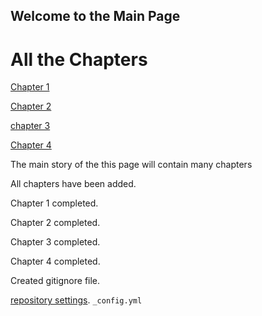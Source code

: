 ## Welcome to the Main Page


# All the Chapters

[Chapter 1](https://adegbayi-adeosun25.github.io/github-story-2019/chapter01.html)

[Chapter 2]()

[chapter 3]()

[Chapter 4]()

The main story of the this page will contain many chapters

All  chapters have been added.


Chapter 1 completed.
<br>

Chapter 2 completed.
<br>

Chapter 3 completed.
<br>

Chapter 4 completed.

Created gitignore file.






 [repository settings](https://github.com/adegbayi-adeosun25/github-story-2019/settings). `_config.yml` 





